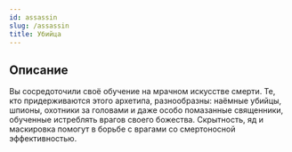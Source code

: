 ```yaml
---
id: assassin
slug: /assassin
title: Убийца
---
```

## Описание
Вы сосредоточили своё обучение на мрачном искусстве смерти. Те, кто придерживаются этого архетипа, разнообразны: наёмные убийцы, шпионы, охотники за головами и даже особо помазанные священники, обученные истреблять врагов своего божества. Скрытность, яд и маскировка помогут в борьбе с врагами со смертоносной эффективностью.